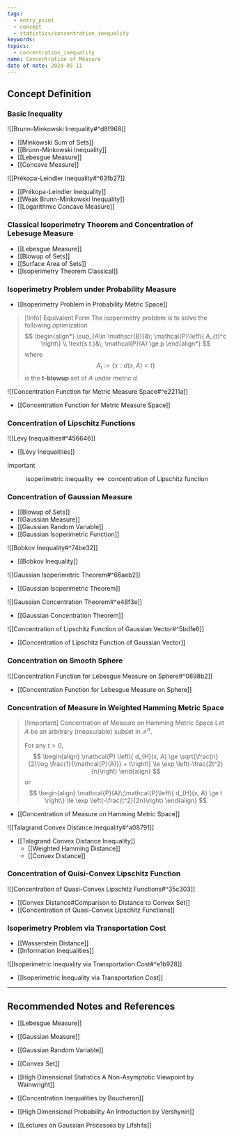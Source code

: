 ```yaml
---
tags:
  - entry_point
  - concept
  - statistics/concentration_inequality
keywords: 
topics:
  - concentration_inequality
name: Concentration of Measure
date of note: 2024-05-11
---
```


## Concept Definition

### Basic Inequality

![[Brunn-Minkowski Inequality#^d8f968]]

- [[Minkowski Sum of Sets]]
- [[Brunn-Minkowski Inequality]]
- [[Lebesgue Measure]]
- [[Concave Measure]]

![[Prékopa-Leindler Inequality#^63fb27]]

- [[Prékopa-Leindler Inequality]]
- [[Weak Brunn-Minkowski Inequality]]
- [[Logarithmic Concave Measure]]

### Classical Isoperimetry Theorem and Concentration of Lebesuge Measure

- [[Lebesgue Measure]]
- [[Blowup of Sets]]
- [[Surface Area of Sets]]
- [[Isoperimetry Theorem Classical]]

### Isoperimetry Problem under Probability Measure

- [[Isoperimetry Problem in Probability Metric Space]]

>[!info] Equivalent Form
>The isoperimetry problem is to solve the following optimization
>$$
>\begin{align*}
>\sup_{A\in \mathscr{B}}&\; \mathcal{P}\left\{ A_{t}^c \right\} \\
>\text{s.t.}&\; \mathcal{P}(A) \ge p
\end{align*}
>$$
>where
>$$
>A_{t} := \left\{ x: d(x, A) < t \right\}
>$$
>is the **t-blowup** set of $A$ under metric $d$.

![[Concentration Function for Metric Measure Space#^e2211a]]

- [[Concentration Function for Metric Measure Space]]

### Concentration of Lipschitz Functions

![[Lévy Inequalities#^456646]]

- [[Lévy Inequalities]]

>[!important]
>$$
>\text{isoperimetric inequality } \; \iff \; \text{ concentration of Lipschitz function}
>$$  

### Concentration of Gaussian Measure

- [[Blowup of Sets]]
- [[Gaussian Measure]]
- [[Gaussian Random Variable]]
- [[Gaussian Isoperimetric Function]]

![[Bobkov Inequality#^74be32]]

- [[Bobkov Inequality]]

![[Gaussian Isoperimetric Theorem#^66aeb2]]

- [[Gaussian Isoperimetric Theorem]]


![[Gaussian Concentration Theorem#^e48f3e]]

- [[Gaussian Concentration Theorem]]

![[Concentration of Lipschitz Function of Gaussian Vector#^5bdfe6]]

- [[Concentration of Lipschitz Function of Gaussian Vector]]

### Concentration on Smooth Sphere 


![[Concentration Function for Lebesgue Measure on Sphere#^0898b2]]


- [[Concentration Function for Lebesgue Measure on Sphere]]

### Concentration of Measure in Weighted Hamming Metric Space

>[!important] Concentration of Measure on Hamming Metric Space
>Let $A$ be an arbitrary (measurable) subset in $\mathcal{X}^n$.
>
> For any $t >0$, 
>$$
> \begin{align}
> \mathcal{P} \left\{  d_{H}(x, A) \ge \sqrt{\frac{n}{2}\log \frac{1}{\mathcal{P}(A)}} + t\right\}   \le \exp \left(-\frac{2t^2}{n}\right)  
> \end{align}
>$$ 
>or
> $$
> \begin{align}
> \mathcal{P}(A)\;\mathcal{P}\left\{ d_{H}(x, A) \ge t \right\}  \le \exp \left(-\frac{t^2}{2n}\right) 
> \end{align}
>$$ 

- [[Concentration of Measure on Hamming Metric Space]]

![[Talagrand Convex Distance Inequality#^a08791]]

- [[Talagrand Convex Distance Inequality]]
	- [[Weighted Hamming Distance]]
	- [[Convex Distance]]

### Concentration of Quisi-Convex Lipschitz Function

![[Concentration of Quasi-Convex Lipschitz Functions#^35c303]]

- [[Convex Distance#Comparison to Distance to Convex Set]]
- [[Concentration of Quasi-Convex Lipschitz Functions]]

### Isoperimetry Problem via Transportation Cost 

- [[Wasserstein Distance]]
- [[Information Inequalities]]

![[Isoperimetric Inequality via Transportation Cost#^e1b928]]

- [[Isoperimetric Inequality via Transportation Cost]]




-----------
##  Recommended Notes and References


- [[Lebesgue Measure]]
- [[Gaussian Measure]]
- [[Gaussian Random Variable]]
- [[Convex Set]]


- [[High Dimensional Statistics A Non-Asymptotic Viewpoint by Wainwright]]
- [[Concentration Inequalities by Boucheron]]
- [[High Dimensional Probability An Introduction by Vershynin]]
- [[Lectures on Gaussian Processes by Lifshits]]